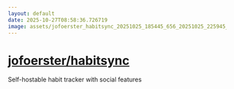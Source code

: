 ```yaml
---
layout: default
date: 2025-10-27T08:58:36.726719
image: assets/jofoerster_habitsync_20251025_185445_656_20251025_225945_2f17c0--20251026T010006589--cropped.png
---
```


# [jofoerster/habitsync](https://github.com/jofoerster/habitsync/)

Self-hostable habit tracker with social features
